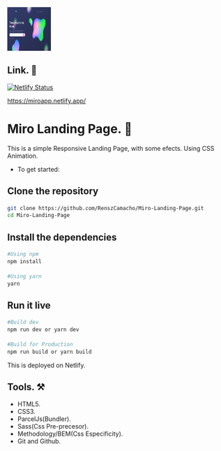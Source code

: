 <img src="./images/imgMd.webp" alt="home-page" style="height: 100px; width:100px;" />

## Link. 🔗

[![Netlify Status](https://api.netlify.com/api/v1/badges/732091ec-06a1-4144-9809-4e3d63ea4f5d/deploy-status)](https://app.netlify.com/sites/miroapp/deploys)

https://miroapp.netlify.app/

# Miro Landing Page. 🚀

This is a simple Responsive Landing Page, with some efects. Using CSS Animation.

- To get started:

## Clone the repository

```bash
git clone https://github.com/RenszCamacho/Miro-Landing-Page.git
cd Miro-Landing-Page
```

## Install the dependencies

```bash
#Using npm
npm install

#Using yarn
yarn
```

## Run it live

```bash
#Build dev
npm run dev or yarn dev

#Build for Production
npm run build or yarn build
```

This is deployed on Netlify.

## Tools. ⚒️

- HTML5.
- CSS3.
- ParcelJs(Bundler).
- Sass(Css Pre-precesor).
- Methodology/BEM(Css Especificity).
- Git and Github.
